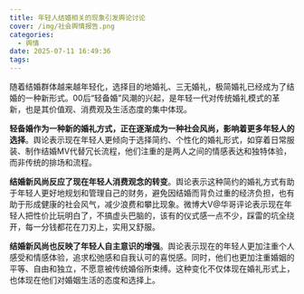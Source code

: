 ```yaml
---
title: 年轻人结婚相关的现象引发舆论讨论
cover: /img/社会舆情报告.png
categories:
  - 舆情
date: 2025-07-11 16:49:36
tags:
---
```


随着结婚群体越来越年轻化，选择目的地婚礼、三无婚礼，极简婚礼已经成为了结婚的一种新形式。00后“轻备婚”风潮的兴起，是年轻一代对传统婚礼模式的革新，也是其价值观、消费观及生活态度的集中体现。

**轻备婚作为一种新的婚礼方式，正在逐渐成为一种社会风尚，影响着更多年轻人的选择**。舆论表示现在年轻人更倾向于选择简约、个性化的婚礼形式，如穿着日常服装、制作结婚MV代替冗长流程，他们注重的是两人之间的情感表达和独特体验，而非传统的排场和流程。 

**结婚新风尚反应了现在年轻人消费观念的转变**。舆论表示这种简约的婚礼方式有助于年轻人更好地规划和管理自己的财务，避免因结婚而背负过重的经济负担，也有助于形成健康的社会风气，减少浪费和攀比现象。微博大V@华哥评论表示现在年轻人把性价比玩明白了，不搞虚头巴脑的，该有的仪式感一点不少，踩雷的坑全绕开，每一分钱都花在刀刃上，实用又舒服。

**结婚新风尚也反映了年轻人自主意识的增强**。舆论表示现在的年轻人更加注重个人感受和情感体验，追求松弛感和自我认可的喜悦感。同时，他们也更加注重婚姻的平等、自由和独立，不愿意被传统婚俗所束缚。这种变化不仅体现在婚礼形式上，也体现在他们对婚姻生活的态度和选择上。

  
